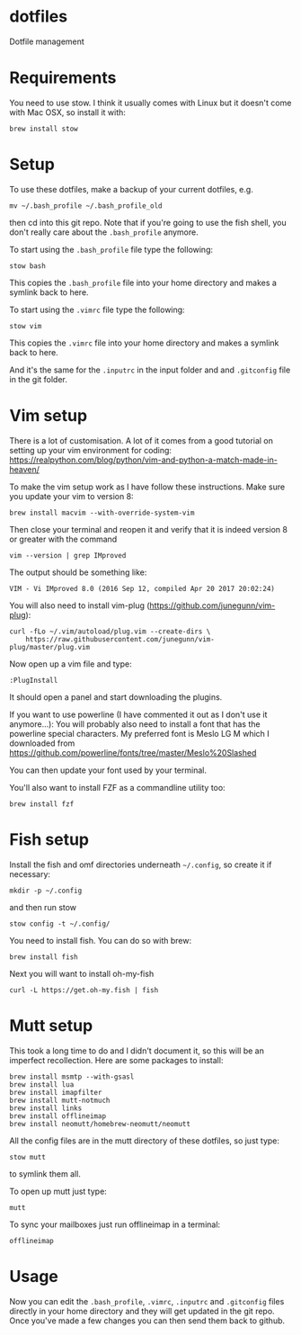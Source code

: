 # dotfiles
Dotfile management

# Requirements
You need to use stow. I think it usually comes with Linux but it doesn't come with Mac OSX, so install it with:
```
brew install stow
```

# Setup
To use these dotfiles, make a backup of your current dotfiles, e.g.
```
mv ~/.bash_profile ~/.bash_profile_old
```
then cd into this git repo. Note that if you're going to use the fish shell, you don't really care about the `.bash_profile` anymore.

To start using the `.bash_profile` file type the following:
```
stow bash
```
This copies the `.bash_profile` file into your home directory and makes a symlink back to here.

To start using the `.vimrc` file type the following:
```
stow vim
```
This copies the `.vimrc` file into your home directory and makes a symlink back to here.

And it's the same for the `.inputrc` in the input folder and and `.gitconfig` file in the git folder.

# Vim setup
There is a lot of customisation. A lot of it comes from a good tutorial on setting up your vim environment for coding:
https://realpython.com/blog/python/vim-and-python-a-match-made-in-heaven/

To make the vim setup work as I have follow these instructions.
Make sure you update your vim to version 8:
```
brew install macvim --with-override-system-vim
```
Then close your terminal and reopen it and verify that it is indeed version 8 or greater with the command
```
vim --version | grep IMproved
```
The output should be something like:
```
VIM - Vi IMproved 8.0 (2016 Sep 12, compiled Apr 20 2017 20:02:24)
```
You will also need to install vim-plug (https://github.com/junegunn/vim-plug):
```
curl -fLo ~/.vim/autoload/plug.vim --create-dirs \
    https://raw.githubusercontent.com/junegunn/vim-plug/master/plug.vim
```
Now open up a vim file and type:
```
:PlugInstall
```
It should open a panel and start downloading the plugins.

If you want to use powerline (I have commented it out as I don't use it anymore...):
You will probably also need to install a font that has the powerline special characters.
My preferred font is Meslo LG M which I downloaded from
https://github.com/powerline/fonts/tree/master/Meslo%20Slashed

You can then update your font used by your terminal.

You'll also want to install FZF as a commandline utility too:
```
brew install fzf
```

# Fish setup
Install the fish and omf directories underneath `~/.config`, so create it if necessary:
```
mkdir -p ~/.config
```
and then run stow
```
stow config -t ~/.config/
```

You need to install fish. You can do so with brew:
```
brew install fish
```
Next you will want to install oh-my-fish
```
curl -L https://get.oh-my.fish | fish
```

# Mutt setup
This took a long time to do and I didn't document it, so this will be an imperfect recollection.
Here are some packages to install:
```
brew install msmtp --with-gsasl
brew install lua
brew install imapfilter
brew install mutt-notmuch
brew install links
brew install offlineimap
brew install neomutt/homebrew-neomutt/neomutt
```
All the config files are in the mutt directory of these dotfiles, so just type:
```
stow mutt
```
to symlink them all.

To open up mutt just type:
```
mutt
```

To sync your mailboxes just run offlineimap in a terminal:
```
offlineimap
```


# Usage
Now you can edit the `.bash_profile`, `.vimrc`, `.inputrc` and `.gitconfig` files directly in your home
directory and they will get updated in the git repo.
Once you've made a few changes you can then send them back to github.
